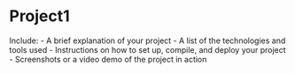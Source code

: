 # Project1

Include:
    - A brief explanation of your project
    - A list of the technologies and tools used
    - Instructions on how to set up, compile, and deploy your project
    - Screenshots or a video demo of the project in action
